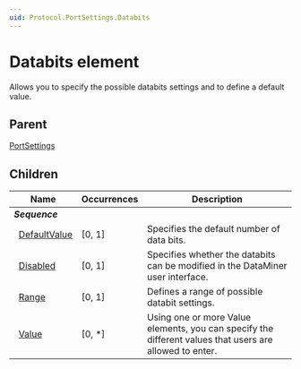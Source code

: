 ```yaml
---
uid: Protocol.PortSettings.Databits
---
```


# Databits element

Allows you to specify the possible databits settings and to define a default value.

## Parent

[PortSettings](xref:Protocol.PortSettings)

## Children

|Name|Occurrences|Description|
|--- |--- |--- |
|***Sequence***|||
|&nbsp;&nbsp;[DefaultValue](xref:Protocol.PortSettings.Databits.DefaultValue)|[0, 1]|Specifies the default number of data bits.|
|&nbsp;&nbsp;[Disabled](xref:Protocol.PortSettings.Databits.Disabled)|[0, 1]|Specifies whether the databits can be modified in the DataMiner user interface.|
|&nbsp;&nbsp;[Range](xref:Protocol.PortSettings.Databits.Range)|[0, 1]|Defines a range of possible databit settings.|
|&nbsp;&nbsp;[Value](xref:Protocol.PortSettings.Databits.Value)|[0, *]|Using one or more Value elements, you can specify the different values that users are allowed to enter.|
